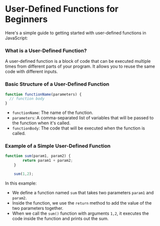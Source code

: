 **User-Defined Functions for Beginners**
=====================================

Here's a simple guide to getting started with user-defined functions in JavaScript:

### What is a User-Defined Function?

A user-defined function is a block of code that can be executed multiple times from different parts of your 
program. It allows you to reuse the same code with different inputs.

### Basic Structure of a User-Defined Function

```javascript
function functionName(parameters) {
  // function body
}
```

*   `functionName`: The name of the function.
*   `parameters`: A comma-separated list of variables that will be passed to the function when it's called.
*   `functionBody`: The code that will be executed when the function is called.

### Example of a Simple User-Defined Function

```javascript
function sum(param1, param2) {
        return param1 + param2;
    }

    sum(1,2);
```

In this example:

*   We define a function named `sum` that takes two parameters `param1` and `param2`.
*   Inside the function, we use the `return` method to add the value of the two parameters together.
*   When we call the `sum()` function with arguments `1,2`, it executes the code inside the function and 
prints out the sum.